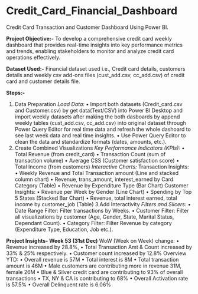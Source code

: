 # Credit_Card_Financial_Dashboard
Credit Card Transaction and Customer Dashboard Using Power BI.

**Project Objective:-**
To develop a comprehensive credit card weekly dashboard that provides real-time insights into key performance metrics and trends, enabling stakeholders to monitor and analyze credit card operations effectively.

**Dataset Used:-** 
Financial dataset used i.e., Credit card details, customers details and weekly csv add-ons files (cust_add.csv, cc_add.csv) of credit card and customer details file.

**Steps:-**
1. Data Preparation
_Load Data:_
   • Import both datasets (Credit_card.csv and Customer.csv) by get data(Text/CSV) into Power BI Desktop and import weekly datasets after making the both dasboards by append weekly tables (cust_add.csv, 
    cc_add.csv) into original dataset through Power Query Editor for real time data and refresh the whole dashoard to see last week data and real time insights.
   • Use Power Query Editor to clean the data and standardize formats (dates, amounts, etc.).
2. Create Combined Visualizations
_Key Performance Indicators (KPIs):_
   • Total Revenue (from credit_card)
   • Transaction Count (sum of transaction volume)
   • Average CSS (Customer satisfaction score)
   • Total Income (from customers)
_Interactive Charts:_
Transaction Insights:
   • Weekly Revenue and Total Transaction amount (Line and stacked column chart)
   • Revenue, trans_amount, interest_earned by Card Category (Table)
   • Revenue by Expenditure Type (Bar Chart)
Customer Insights:
   • Revenue per Week by Gender (Line Chart)
   • Spending by Top 5 States (Stacked Bar Chart)
   • Revenue, total interest earned, total income by customer_job (Table)
3.Add Interactivity
_Filters and Slicers:_
   • Date Range Filter: Filter transactions by Weeks.
   • Customer Filter: Filter all visualizations by customer (Age, Gender, State, Marital Status, Dependant Count).
   • Category Filter: Filter Revenue by category (Expenditure Type, Education, Job etc.).

**Project Insights- Week 53 (31st Dec)**
WoW (Week on Week) change:
• Revenue increased by 28.8%,
• Total Transaction Amt & Count increased by 33% & 25% respectively.
• Customer count increased by 12.8%
Overview YTD:
• Overall revenue is 57M
• Total interest is 8M
• Total transaction amount is 46M
• Male customers are contributing more in revenue 31M, female 26M
• Blue & Silver credit card are contributing to 93% of overall
transactions
• TX, NY & CA is contributing to 68%
• Overall Activation rate is 57.5%
• Overall Delinquent rate is 6.06%
